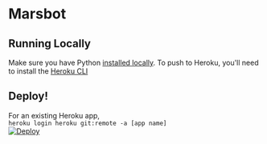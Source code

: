 # Marsbot

## Running Locally

Make sure you have Python [installed locally](http://install.python-guide.org). To push to Heroku, you'll need to install the [Heroku CLI](https://devcenter.heroku.com/articles/heroku-cli)

## Deploy!
For an existing Heroku app,  
`
heroku login
heroku git:remote -a [app name]
`  
[![Deploy](https://www.herokucdn.com/deploy/button.png)](https://heroku.com/deploy)
